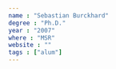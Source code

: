 ```yaml
---
name : "Sebastian Burckhard"
degree : "Ph.D."
year : "2007"
where : "MSR"
website : ""
tags : ["alum"]
---
```

